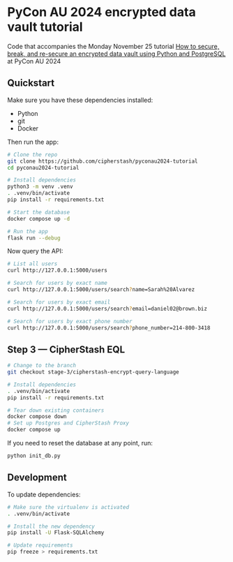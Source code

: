 # PyCon AU 2024 encrypted data vault tutorial

Code that accompanies the Monday November 25 tutorial [How to secure, break, and re-secure an encrypted data vault using Python and PostgreSQL](https://2024.pycon.org.au/program/HBB3ST/) at PyCon AU 2024

## Quickstart

Make sure you have these dependencies installed:

- Python
- git
- Docker

Then run the app:

```bash
# Clone the repo
git clone https://github.com/cipherstash/pyconau2024-tutorial
cd pyconau2024-tutorial

# Install dependencies
python3 -m venv .venv
. .venv/bin/activate
pip install -r requirements.txt

# Start the database
docker compose up -d

# Run the app
flask run --debug
```

Now query the API:

```bash
# List all users
curl http://127.0.0.1:5000/users

# Search for users by exact name
curl http://127.0.0.1:5000/users/search?name=Sarah%20Alvarez

# Search for users by exact email
curl http://127.0.0.1:5000/users/search?email=daniel02@brown.biz

# Search for users by exact phone number
curl http://127.0.0.1:5000/users/search?phone_number=214-800-3418
```

## Step 3 — CipherStash EQL

```bash
# Change to the branch
git checkout stage-3/cipherstash-encrypt-query-language

# Install dependencies
. .venv/bin/activate
pip install -r requirements.txt

# Tear down existing containers
docker compose down
# Set up Postgres and CipherStash Proxy
docker compose up
```

If you need to reset the database at any point, run:

```bash
python init_db.py
```

## Development

To update dependencies:

```bash
# Make sure the virtualenv is activated
. .venv/bin/activate

# Install the new dependency
pip install -U Flask-SQLAlchemy

# Update requirements
pip freeze > requirements.txt
```
